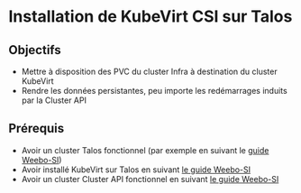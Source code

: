 # Installation de KubeVirt CSI sur Talos

## Objectifs

- Mettre à disposition des PVC du cluster Infra à destination du cluster KubeVirt
- Rendre les données persistantes, peu importe les redémarrages induits par la Cluster API

## Prérequis

- Avoir un cluster Talos fonctionnel (par exemple en suivant le [guide Weebo-SI](./initOvhTalos.md))
- Avoir installé KubeVirt sur Talos en suivant [le guide Weebo-SI](./installationKubevirt.md)
- Avoir un cluster Cluster API fonctionnel en suivant [le guide Weebo-SI](./installationCapi.md)
